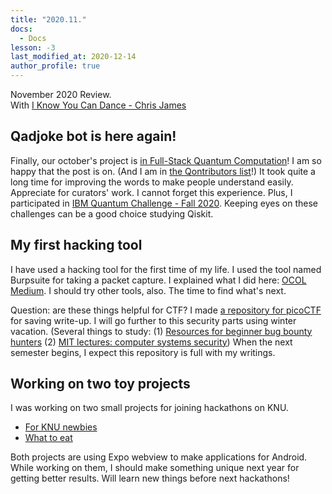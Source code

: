 ```yaml
---
title: "2020.11."
docs:
  - Docs
lesson: -3
last_modified_at: 2020-12-14
author_profile: true
---
```


November 2020 Review.<br/>
With [I Know You Can Dance - Chris James](https://youtu.be/yuE1nnYkCIA)

## Qadjoke bot is here again!

Finally, our october's project is [in Full-Stack Quantum Computation](https://fullstackquantumcomputation.tech/blog/post-quantum-ugly-duckling/)!
I am so happy that the post is on.
(And I am in [the Qontributors list](https://fullstackquantumcomputation.tech/contributing/#qontributors)!)
It took quite a long time for improving the words to make people understand easily.
Appreciate for curators' work.
I cannot forget this experience.
Plus, I participated in [IBM Quantum Challenge - Fall 2020](https://www.youracclaim.com/badges/a9904e72-22b7-43e2-84ef-95679d73f430/twitter).
Keeping eyes on these challenges can be a good choice studying Qiskit.

## My first hacking tool

I have used a hacking tool for the first time of my life.
I used the tool named Burpsuite for taking a packet capture.
I explained what I did here: [OCOL Medium](https://medium.com/ocol/%ED%8C%A8%ED%82%B7-%EA%B0%80%EB%A1%9C%EC%B1%84%EA%B8%B0-2b8878b647ae).
I should try other tools, also.
The time to find what's next.<br/>

Question: are these things helpful for CTF?
I made [a repository for picoCTF](https://github.com/tula3and/picoCTF) for saving write-up.
I will go further to this security parts using winter vacation.
(Several things to study: (1) [Resources for beginner bug bounty hunters](https://github.com/nahamsec/Resources-for-Beginner-Bug-Bounty-Hunters)
(2) [MIT lectures: computer systems security](https://ocw.mit.edu/courses/electrical-engineering-and-computer-science/6-858-computer-systems-security-fall-2014/video-lectures/))
When the next semester begins, I expect this repository is full with my writings.

## Working on two toy projects

I was working on two small projects for joining hackathons on KNU.

- [For KNU newbies](https://github.com/tula3and/for-knu-newbies)
- [What to eat](https://github.com/tula3and/rainbow-meal)

Both projects are using Expo webview to make applications for Android.
While working on them, I should make something unique next year for getting better results.
Will learn new things before next hackathons!
